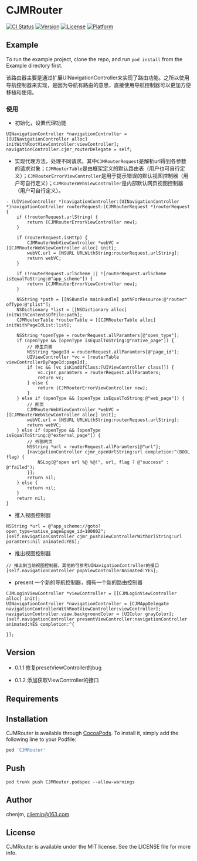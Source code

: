 # CJMRouter

[![CI Status](https://img.shields.io/travis/chenjm/CJMRouter.svg?style=flat)](https://travis-ci.org/chenjm/CJMRouter)
[![Version](https://img.shields.io/cocoapods/v/CJMRouter.svg?style=flat)](https://cocoapods.org/pods/CJMRouter)
[![License](https://img.shields.io/cocoapods/l/CJMRouter.svg?style=flat)](https://cocoapods.org/pods/CJMRouter)
[![Platform](https://img.shields.io/cocoapods/p/CJMRouter.svg?style=flat)](https://cocoapods.org/pods/CJMRouter)

## Example

To run the example project, clone the repo, and run `pod install` from the Example directory first.

该路由器主要是通过扩展UINavigationController来实现了路由功能。之所以使用导航控制器来实现，是因为导航有路由的意思，直接使用导航控制器可以更加方便移植和使用。

### 使用

- 初始化，设置代理功能

```objc
UINavigationController *navigationController = [[UINavigationController alloc] initWithRootViewController:viewController];
navigationController.cjmr_routerDelegate = self;
```

- 实现代理方法，处理不同请求。其中`CJMRouterRequest`是解析url得到各参数的请求对象；`CJMRouterTable`是由框架定义的默认路由表（用户也可自行定义）；`CJMRouterErrorViewController`是用于提示错误的默认视图控制器（用户可自行定义）；`CJMRouterWebViewController`是内部默认网页视图控制器（用户可自行定义）。

```objc
- (UIViewController *)navigationController:(UINavigationController *)navigationController routerRequest:(CJMRouterRequest *)routerRequest {
    if (!routerRequest.urlString) {
        return [CJMRouterErrorViewController new];
    }
        
    if (routerRequest.isHttp) {
        CJMRouterWebViewController *webVC = [[CJMRouterWebViewController alloc] init];
        webVC.url = [NSURL URLWithString:routerRequest.urlString];
        return webVC;
    }

    if (!routerRequest.urlScheme || ![routerRequest.urlScheme isEqualToString:@"app_scheme"]) {
        return [CJMRouterErrorViewController new];
    }

    NSString *path = [[NSBundle mainBundle] pathForResource:@"router" ofType:@"plist"];
    NSDictionary *list = [[NSDictionary alloc] initWithContentsOfFile:path];
    CJMRouterTable *routerTable = [[CJMRouterTable alloc] initWithPageIdList:list];
    
    NSString *openType = routerRequest.allParamters[@"open_type"];
    if (openType && [openType isEqualToString:@"native_page"]) {
        // 原生页面
        NSString *pageId = routerRequest.allParamters[@"page_id"];
        UIViewController *vc = [routerTable viewControllerByPageId:pageId];
        if (vc && [vc isKindOfClass:[UIViewController class]]) {
            vc.cjmr_paramters = routerRequest.allParamters;
            return vc;
        } else {
            return [CJMRouterErrorViewController new];
        }
    } else if (openType && [openType isEqualToString:@"web_page"]) {
        // 网页
        CJMRouterWebViewController *webVC = [[CJMRouterWebViewController alloc] init];
        webVC.url = [NSURL URLWithString:routerRequest.urlString];
        return webVC;
    } else if (openType && [openType isEqualToString:@"external_page"]) {
        // 外部网页
        NSString *url = routerRequest.allParamters[@"url"];
        [navigationController cjmr_openUrlString:url completion:^(BOOL flag) {
            NSLog(@"open url %@ %@!", url, flag ? @"success" : @"failed");
        }];
        return nil;
    } else {
        return nil;
    }
    return nil;
}
```

- 推入视图控制器

```objc
NSString *url = @"app_scheme://goto?open_type=native_page&page_id=100002";
[self.navigationController cjmr_pushViewControllerWithUrlString:url paramters:nil animated:YES];
```
- 推出视图控制器

```objc
// 推出到当前视图控制器，其他的可参考UINavigationController的接口
[self.navigationController popViewControllerAnimated:YES];
```

- present 一个新的导航控制器，拥有一个新的路由控制器

```objc
CJMLoginViewController *viewController = [[CJMLoginViewController alloc] init];
UINavigationController *navigationController = [CJMAppDelegate navigationControllerWithRootViewController:viewController];
navigationController.view.backgroundColor = [UIColor grayColor];
[self.navigationController presentViewController:navigationController animated:YES completion:^{
    
}];
```

## Version

- 0.1.1 修复presetViewController的bug

- 0.1.2 添加获取ViewController的接口



## Requirements

## Installation

CJMRouter is available through [CocoaPods](https://cocoapods.org). To install
it, simply add the following line to your Podfile:

```ruby
pod 'CJMRouter'
```

## Push

```shell
pod trunk push CJMRouter.podspec --allow-warnings
```

## Author

chenjm, cjiemin@163.com

## License

CJMRouter is available under the MIT license. See the LICENSE file for more info.
